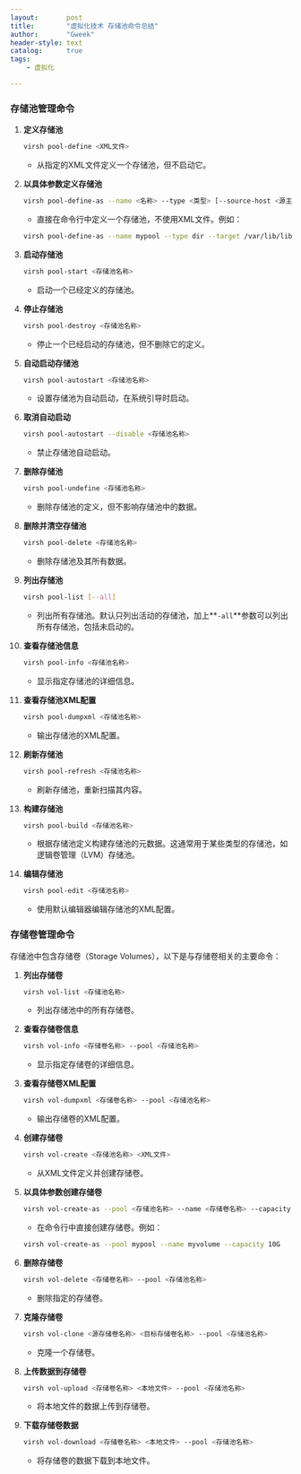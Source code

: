 ```yaml
---
layout:       post
title:        "虚拟化技术 存储池命令总结"
author:       "Gweek"
header-style: text
catalog:      true
tags:
    - 虚拟化   

---
```


### **存储池管理命令**

1. **定义存储池**

   ```bash
   virsh pool-define <XML文件>
   
   ```

   - 从指定的XML文件定义一个存储池，但不启动它。

2. **以具体参数定义存储池**

   ```bash
   virsh pool-define-as --name <名称> --type <类型> [--source-host <源主机>] [--source-path <源路径>] [--target <目标路径>]
   
   ```

   - 直接在命令行中定义一个存储池，不使用XML文件。例如：

   ```bash
   virsh pool-define-as --name mypool --type dir --target /var/lib/libvirt/images
   
   ```

3. **启动存储池**

   ```bash
   virsh pool-start <存储池名称>
   
   ```

   - 启动一个已经定义的存储池。

4. **停止存储池**

   ```bash
   virsh pool-destroy <存储池名称>
   
   ```

   - 停止一个已经启动的存储池，但不删除它的定义。

5. **自动启动存储池**

   ```bash
   virsh pool-autostart <存储池名称>
   
   ```

   - 设置存储池为自动启动，在系统引导时启动。

6. **取消自动启动**

   ```bash
   virsh pool-autostart --disable <存储池名称>
   
   ```

   - 禁止存储池自动启动。

7. **删除存储池**

   ```bash
   virsh pool-undefine <存储池名称>
   
   ```

   - 删除存储池的定义，但不影响存储池中的数据。

8. **删除并清空存储池**

   ```bash
   virsh pool-delete <存储池名称>
   
   ```

   - 删除存储池及其所有数据。

9. **列出存储池**

   ```bash
   virsh pool-list [--all]
   
   ```

   - 列出所有存储池。默认只列出活动的存储池，加上**`-all`**参数可以列出所有存储池，包括未启动的。

10. **查看存储池信息**

    ```bash
    virsh pool-info <存储池名称>
    
    ```

    - 显示指定存储池的详细信息。

11. **查看存储池XML配置**

    ```bash
    virsh pool-dumpxml <存储池名称>
    
    ```

    - 输出存储池的XML配置。

12. **刷新存储池**

    ```bash
    virsh pool-refresh <存储池名称>
    
    ```

    - 刷新存储池，重新扫描其内容。

13. **构建存储池**

    ```bash
    virsh pool-build <存储池名称>
    
    ```

    - 根据存储池定义构建存储池的元数据。这通常用于某些类型的存储池，如逻辑卷管理（LVM）存储池。

14. **编辑存储池**

    ```bash
    virsh pool-edit <存储池名称>
    
    ```

    - 使用默认编辑器编辑存储池的XML配置。

### **存储卷管理命令**

存储池中包含存储卷（Storage Volumes），以下是与存储卷相关的主要命令：

1. **列出存储卷**

   ```bash
   virsh vol-list <存储池名称>
   
   ```

   - 列出存储池中的所有存储卷。

2. **查看存储卷信息**

   ```bash
   virsh vol-info <存储卷名称> --pool <存储池名称>
   
   ```

   - 显示指定存储卷的详细信息。

3. **查看存储卷XML配置**

   ```bash
   virsh vol-dumpxml <存储卷名称> --pool <存储池名称>
   
   ```

   - 输出存储卷的XML配置。

4. **创建存储卷**

   ```bash
   virsh vol-create <存储池名称> <XML文件>
   
   ```

   - 从XML文件定义并创建存储卷。

5. **以具体参数创建存储卷**

   ```bash
   virsh vol-create-as --pool <存储池名称> --name <存储卷名称> --capacity <容量>
   
   ```

   - 在命令行中直接创建存储卷。例如：

   ```bash
   virsh vol-create-as --pool mypool --name myvolume --capacity 10G
   
   ```

6. **删除存储卷**

   ```bash
   virsh vol-delete <存储卷名称> --pool <存储池名称>
   
   ```

   - 删除指定的存储卷。

7. **克隆存储卷**

   ```bash
   virsh vol-clone <源存储卷名称> <目标存储卷名称> --pool <存储池名称>
   
   ```

   - 克隆一个存储卷。

8. **上传数据到存储卷**

   ```bash
   virsh vol-upload <存储卷名称> <本地文件> --pool <存储池名称>
   
   ```

   - 将本地文件的数据上传到存储卷。

9. **下载存储卷数据**

   ```bash
   virsh vol-download <存储卷名称> <本地文件> --pool <存储池名称>
   
   ```

   - 将存储卷的数据下载到本地文件。
